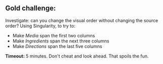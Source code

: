 ## Gold challenge:

<div class="large">
  <p>Investigate: can you change the visual order without changing the source order?
    Using Singularity, to try to:</p>

  <ul>
    <li>Make <em>Media</em> span the first two columns</li>
    <li>Make <em>Ingredients</em> span the next three columns</li>
    <li>Make <em>Directions</em> span the last five columns</li>
  </ul>
</div>

<p class="small">
  <strong>Timeout:</strong> 5 minutes. Don't cheat and look ahead. That spoils the fun.
</p>
